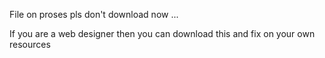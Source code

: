 File on proses pls don't download now ...

If you are a web designer then you can download this and fix on your own resources
